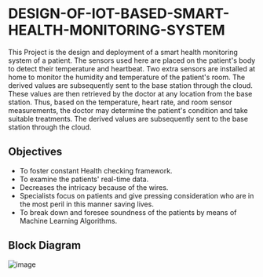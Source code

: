 # **DESIGN-OF-IOT-BASED-SMART-HEALTH-MONITORING-SYSTEM**
This Project is the design and deployment of a smart health monitoring system of a patient. 
The sensors used here are placed on the patient's body to detect their temperature and heartbeat. 
Two extra sensors are installed at home to monitor the humidity and temperature of the patient's room. 
The derived values are subsequently sent to the base station through the cloud. 
These values are then retrieved by the doctor at any location from the base station. 
Thus, based on the temperature, heart rate, and room sensor measurements, the doctor may determine the patient's condition and take suitable treatments.
The derived values are subsequently sent to the base station through the cloud.

## **Objectives**
* To foster constant Health checking framework.
* To examine the patients' real-time data.
* Decreases the intricacy because of the wires.
* Specialists focus on patients and give pressing consideration who are in the most peril in
this manner saving lives.
* To break down and foresee soundness of the patients by means of Machine Learning
Algorithms.

## **Block Diagram**
![image](https://github.com/user-attachments/assets/c617c74d-6a76-4cfb-b0d7-49865623c3b1)

